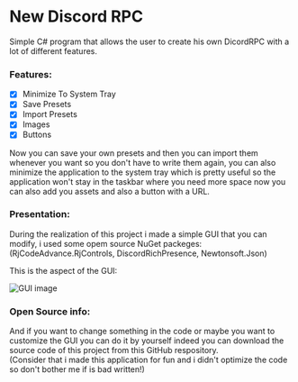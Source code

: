 # New Discord RPC

Simple C# program that allows the user to create his own DicordRPC 
with a lot of different features.

### Features:
- [x] Minimize To System Tray
- [X] Save Presets
- [X] Import Presets
- [X] Images
- [X] Buttons

Now you can save your own presets and then you can import them whenever you want so you
don't have to write them again, you can also minimize the application to the system tray
which is pretty useful so the application won't stay in the taskbar where you need more space
now you can also add you assets and also a button with a URL.

### Presentation:
During the realization of this project i made a simple GUI that you can 
modify, i used some opem source NuGet packeges:
(RjCodeAdvance.RjControls, DiscordRichPresence, Newtonsoft.Json)

This is the aspect of the GUI:

![GUI image](https://i.imgur.com/VBacdiT.png)

### Open Source info:
And if you want to change something in the code or maybe you want to 
customize the GUI you can do it by yourself indeed you can download the 
source code of this project from this GitHub respository.
<br>
(Consider that i made this application for fun and i didn't optimize the code so don't bother me if is bad written!)
